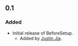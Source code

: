 ## 0.1

### Added

- Initial release of BeforeSetup.
    - Added by [Justin Jia](http://github.com/JustinJiaDev).
